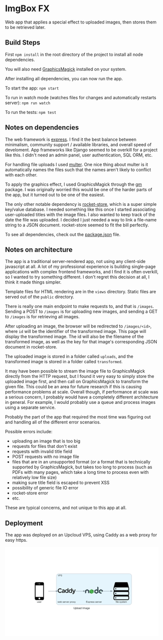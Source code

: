 # ImgBox FX

Web app that applies a special effect to uploaded images, then stores them to be retrieved later.

## Build Steps

First `npm install` in the root directory of the project to install all node dependencies.

You will also need [GraphicsMagick](http://www.graphicsmagick.org/) installed on your system.

After installing all dependencies, you can now run the app.

To start the app: `npm start`

To run in watch mode (watches files for changes and automatically restarts server): `npm run watch`

To run the tests: `npm test`

## Notes on dependencies

The web framework is [express](https://expressjs.com/). I find it the best balance between minimalism, community support / available libraries, and overall speed of develoment. App frameworks like Django seemed to be overkill for a project like this. I didn't need an admin panel, user authentication, SQL ORM, etc.

For handling file uploads I used [multer](https://www.npmjs.com/package/multer). One nice thing about multer is it automatically names the files such that the names aren't likely to conflict with each other.

To apply the graphics effect, I used GraphicsMagick through the [gm](https://www.npmjs.com/package/gm) package. I was originally worried this would be one of the harder parts of the app, but it turned out to be one of the easiest.

The only other notable dependency is [rocket-store](https://www.npmjs.com/package/rocket-store), which is a super simple key/value database. I needed something like this once I started associating user-uploaded titles with the image files. I also wanted to keep track of the date the file was uploaded. I decided I just needed a way to link a file-name string to a JSON document. rocket-store seemed to fit the bill perfectly.

To see all dependencies, check out the [package.json](./package.json) file.

## Notes on architecture

The app is a traditional server-rendered app, not using any client-side javascript at all. A lot of my professional experience is building single-page applications with complex frontend frameworks, and I find it is often overkill, so I wanted to try something different. I don't regret this decision at all, I think it made things simpler.

Template files for HTML rendering are in the `views` directory. Static files are served out of the `public` directory.

There is really one main endpoint to make requests to, and that is `/images`. Sending a POST to `/images` is for uploading new images, and sending a GET to `/images` is for retrieving all images.

After uploading an image, the browser will be redirected to `/images/<id>`, where `id` will be the identifier of the transformed image. This page will display the transformed image. The id will also be the filename of the transformed image, as well as the key for that image's corresponding JSON document in rocket-store.

The uploaded image is stored in a folder called `uploads`, and the transformed image is stored in a folder called `transformed`.

It may have been possible to stream the image file to GraphicsMagick directly from the HTTP request, but I found it very easy to simply store the uploaded image first, and then call on GraphicsMagick to transform the given file. This could be an area for future research if this is causing performance problems at scale. Overall though, if performance at scale was a serious concern, I probably would have a completely different architecture in general. For example, I would probably use a queue and process images using a separate service. 

Probably the part of the app that required the most time was figuring out and handling all of the different error scenarios.

Possible errors include:

* uploading an image that is too big
* requests for files that don't exist
* requests with invalid title field
* POST requests with no image file
* files that are in an unsupported format (or a format that is technically supported by GraphicsMagick, but takes too long to process (such as PDFs with many pages, which take a long time to process even with relatively low file size)
* making sure title field is escaped to prevent XSS
* possibility of generic file IO error
* rocket-store error
* etc.

These are typical concerns, and not unique to this app at all. 

## Deployment

The app was deployed on an Upcloud VPS, using Caddy as a web proxy for easy https.

![](imgbox-v1-architecture.png)
